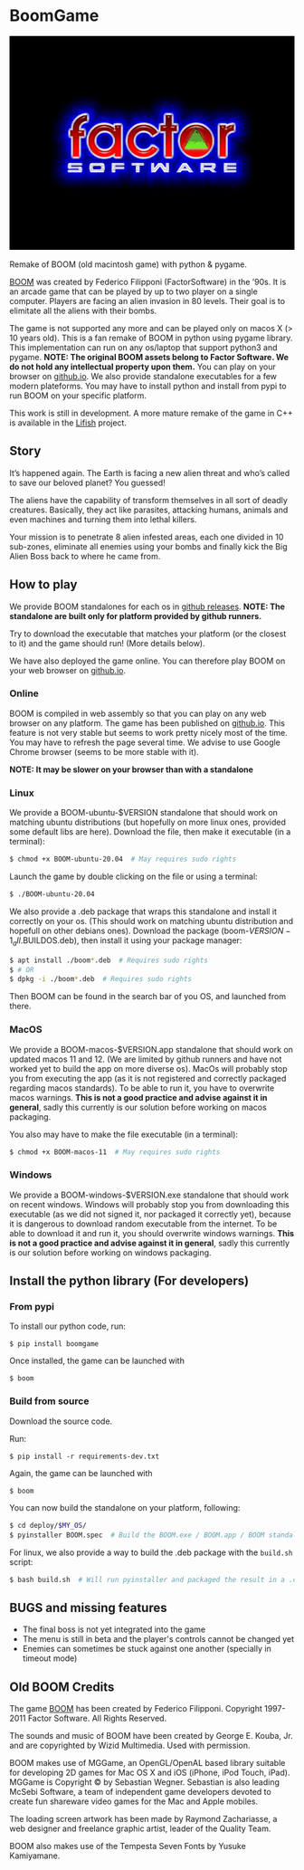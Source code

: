# BoomGame

![Example](boom.gif)

Remake of BOOM (old macintosh game) with python & pygame.

[BOOM](https://www.macintoshrepository.org/3582-boom) was created by Federico Filipponi (FactorSoftware) in the ’90s. It is an arcade game that can be played by up to two player on a single computer. Players are facing an alien invasion in 80 levels. Their goal is to elimitate all the aliens with their bombs.

The game is not supported any more and can be played only on macos X (> 10 years old). This is a fan remake of BOOM in python using pygame library. This implementation can run on any os/laptop that support python3 and pygame. **NOTE: The original BOOM assets belong to Factor Software. We do not hold any intellectual property upon them.** You can play on your browser on [github.io](https://raphaelreme.github.io/boomgame/). We also provide standalone executables for a few modern plateforms. You may have to install python and install from pypi to run BOOM on your specific platform.

This work is still in development. A more mature remake of the game in C++ is available in the [Lifish](https://github.com/silverweed/lifish) project.

## Story
It’s happened again. The Earth is facing a new alien threat and who’s called to save our beloved planet? You guessed!

The aliens have the capability of transform themselves in all sort of deadly creatures. Basically, they act like parasites, attacking humans, animals and even machines and turning them into lethal killers.

Your mission is to penetrate 8 alien infested areas, each one divided in 10 sub-zones, eliminate all enemies using your bombs and finally kick the Big Alien Boss back to where he came from.

## How to play

We provide BOOM standalones for each os in [github releases](https://github.com/raphaelreme/boomgame/releases). **NOTE: The standalone are built only for platform provided by github runners.**

Try to download the executable that matches your platform (or the closest to it) and the game should run! (More details below).

We have also deployed the game online. You can therefore play BOOM on your web browser on [github.io](https://raphaelreme.github.io/boomgame/).

### Online

BOOM is compiled in web assembly so that you can play on any web browser on any platform. The game has been published on [github.io](https://raphaelreme.github.io/boomgame/). This feature is not very stable but seems to work pretty nicely most of the time. You may have to refresh the page several time. We advise to use Google Chrome browser (seems to be more stable with it).

**NOTE: It may be slower on your browser than with a standalone**

### Linux
We provide a BOOM-ubuntu-$VERSION standalone that should work on matching ubuntu distributions (but hopefully on more linux ones, provided some default libs are here). Download the file, then make it executable (in a terminal):
```bash
$ chmod +x BOOM-ubuntu-20.04  # May requires sudo rights
```

Launch the game by double clicking on the file or using a terminal:
```bash
$ ./BOOM-ubuntu-20.04
```

We also provide a .deb package that wraps this standalone and install it correctly on your os. (This should work on matching ubuntu distribution and hopefull on other debians ones). Download the package (boom-$VERSION-1_all.$BUILDOS.deb), then install it using your package manager:
```bash
$ apt install ./boom*.deb  # Requires sudo rights
$ # OR
$ dpkg -i ./boom*.deb  # Requires sudo rights
```

Then BOOM can be found in the search bar of you OS, and launched from there.

### MacOS
We provide a BOOM-macos-$VERSION.app standalone that should work on updated macos 11 and 12. (We are limited by github runners and have not worked yet to build the app on more diverse os). MacOs will probably stop you from executing the app (as it is not registered and correctly packaged regarding macos standards). To be able to run it, you have to overwrite macos warnings. **This is not a good practice and advise against it in general**, sadly this currently is our solution before working on macos packaging.

You also may have to make the file executable (in a terminal):
```bash
$ chmod +x BOOM-macos-11  # May requires sudo rights
```

### Windows
We provide a BOOM-windows-$VERSION.exe standalone that should work on recent windows. Windows will probably stop you from downloading this executable (as we did not signed it, nor packaged it correctly yet), because it is dangerous to download random executable from the internet. To be able to download it and run it, you should overwrite windows warnings. **This is not a good practice and advise against it in general**, sadly this currently is our solution before working on windows packaging.


## Install the python library (For developers)
### From pypi

To install our python code, run:

```
$ pip install boomgame
```

Once installed, the game can be launched with

```
$ boom
```

### Build from source
Download the source code.

Run:
```
$ pip install -r requirements-dev.txt
```

Again, the game can be launched with

```
$ boom
```

You can now build the standalone on your platform, following:

```bash
$ cd deploy/$MY_OS/
$ pyinstaller BOOM.spec  # Build the BOOM.exe / BOOM.app / BOOM standalone in the dist/ folder
```

For linux, we also provide a way to build the .deb package with the `build.sh` script:
```bash
$ bash build.sh  # Will run pyinstaller and packaged the result in a .deb
```

## BUGS and missing features

* The final boss is not yet integrated into the game
* The menu is still in beta and the player's controls cannot be changed yet
* Enemies can sometimes be stuck against one another (specially in timeout mode)


## Old BOOM Credits

The game [BOOM](https://www.macintoshrepository.org/3582-boom) has been created by Federico Filipponi.
Copyright 1997-2011 Factor Software. All Rights Reserved.

The sounds and music of BOOM have been created by George E. Kouba, Jr. and are copyrighted by Wizid Multimedia. Used with permission.

BOOM makes use of MGGame, an OpenGL/OpenAL based library suitable for developing 2D games for Mac OS X and iOS (iPhone, iPod Touch, iPad).
MGGame is Copyright © by Sebastian Wegner.
Sebastian is also leading McSebi Software, a team of independent game developers devoted to create fun shareware video games for the Mac and Apple mobiles.

The loading screen artwork has been made by Raymond Zachariasse, a web designer and freelance graphic artist, leader of the Quality Team.

BOOM also makes use of the Tempesta Seven Fonts by Yusuke Kamiyamane.
